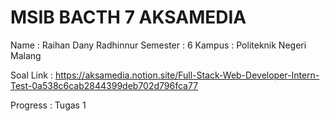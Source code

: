 # MSIB BACTH 7 AKSAMEDIA
Name      : Raihan Dany Radhinnur
Semester  : 6
Kampus    : Politeknik Negeri Malang

Soal Link : https://aksamedia.notion.site/Full-Stack-Web-Developer-Intern-Test-0a538c6cab2844399deb702d796fca77

Progress : Tugas 1
